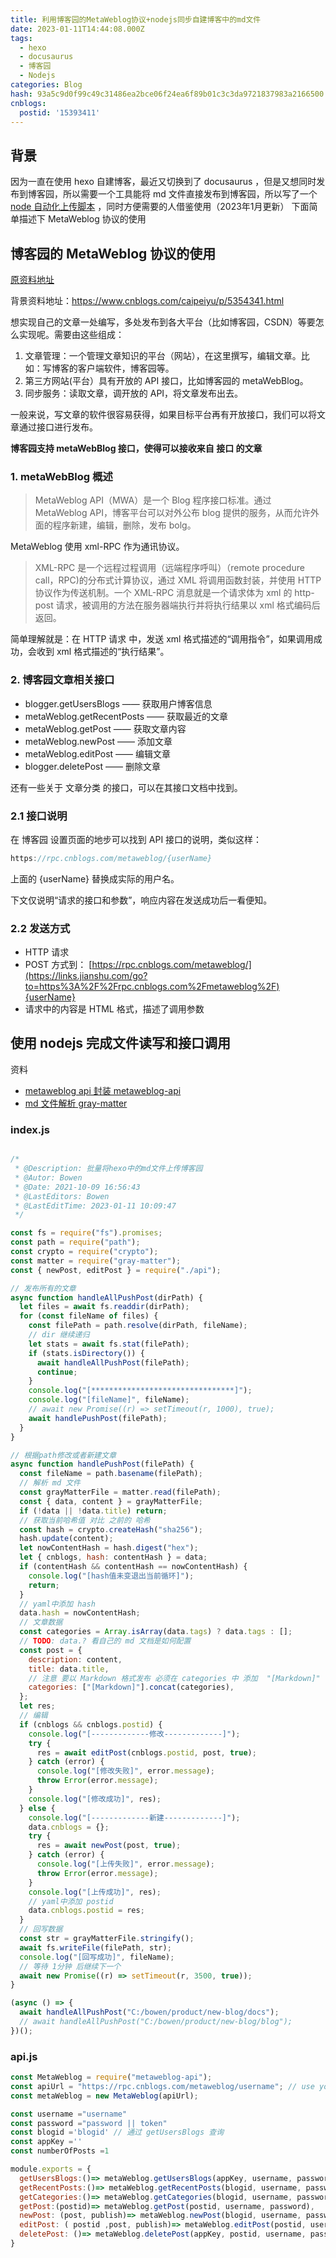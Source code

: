 ```yaml
---
title: 利用博客园的MetaWeblog协议+nodejs同步自建博客中的md文件
date: 2023-01-11T14:44:08.000Z
tags:
  - hexo
  - docusaurus
  - 博客园
  - Nodejs
categories: Blog
hash: 93a5c9d0f99c49c31486ea2bce06f24ea6f89b01c3c3da9721837983a2166500
cnblogs:
  postid: '15393411'
---
```

## 背景

因为一直在使用 hexo 自建博客，最近又切换到了 docusaurus ，但是又想同时发布到博客园，所以需要一个工具能将 md 文件直接发布到博客园，所以写了一个 [node 自动化上传脚本](https://github.com/bitbw/node-utils/blob/master/src/blog/postBlog.js) ，同时方便需要的人借鉴使用（2023年1月更新）
下面简单描述下  MetaWeblog 协议的使用  

## 博客园的 MetaWeblog 协议的使用

[原资料地址](https://cloud.tencent.com/developer/article/1608220?from=14588)

背景资料地址：<https://www.cnblogs.com/caipeiyu/p/5354341.html>

想实现自己的文章一处编写，多处发布到各大平台（比如博客园，CSDN）等要怎么实现呢。需要由这些组成：

1. 文章管理：一个管理文章知识的平台（网站），在这里撰写，编辑文章。比如：写博客的客户端软件，博客园等。
2. 第三方网站(平台）具有开放的 API 接口，比如博客园的 metaWebBlog。
3. 同步服务：读取文章，调开放的 API，将文章发布出去。

一般来说，写文章的软件很容易获得，如果目标平台再有开放接口，我们可以将文章通过接口进行发布。

**博客园支持 metaWebBlog 接口，使得可以接收来自 接口 的文章**

### 1. metaWebBlog 概述

> MetaWeblog API（MWA）是一个 Blog 程序接口标准。通过 MetaWeblog API，博客平台可以对外公布 blog 提供的服务，从而允许外面的程序新建，编辑，删除，发布 bolg。

MetaWeblog 使用 xml-RPC 作为通讯协议。

> XML-RPC 是一个远程过程调用（远端程序呼叫）（remote procedure call，RPC)的分布式计算协议，通过 XML 将调用函数封装，并使用 HTTP 协议作为传送机制。一个 XML-RPC 消息就是一个请求体为 xml 的 http-post 请求，被调用的方法在服务器端执行并将执行结果以 xml 格式编码后返回。

简单理解就是：在 HTTP 请求 中，发送 xml 格式描述的“调用指令”，如果调用成功，会收到 xml 格式描述的“执行结果”。

### 2. 博客园文章相关接口

- blogger.getUsersBlogs —— 获取用户博客信息
- metaWeblog.getRecentPosts —— 获取最近的文章
- metaWeblog.getPost —— 获取文章内容
- metaWeblog.newPost —— 添加文章
- metaWeblog.editPost —— 编辑文章
- blogger.deletePost —— 删除文章

还有一些关于 文章分类 的接口，可以在其接口文档中找到。

### 2.1 接口说明

在 博客园 设置页面的地步可以找到 API 接口的说明，类似这样：

```javascript
https://rpc.cnblogs.com/metaweblog/{userName}
```

上面的 {userName} 替换成实际的用户名。

下文仅说明“请求的接口和参数”，响应内容在发送成功后一看便知。

### 2.2 发送方式

- HTTP 请求
- POST 方式到： [https://rpc.cnblogs.com/metaweblog/](https://links.jianshu.com/go?to=https%3A%2F%2Frpc.cnblogs.com%2Fmetaweblog%2F){userName}
- 请求中的内容是 HTML 格式，描述了调用参数

## 使用 nodejs 完成文件读写和接口调用

资料

- [metaweblog api 封装 metaweblog-api](https://github.com/uhavemyword/metaweblog-api)
- [md 文件解析 gray-matter](https://www.npmjs.com/package/gray-matter#returned-object)

### index.js

```js

/*
 * @Description: 批量将hexo中的md文件上传博客园
 * @Autor: Bowen
 * @Date: 2021-10-09 16:56:43
 * @LastEditors: Bowen
 * @LastEditTime: 2023-01-11 10:09:47
 */

const fs = require("fs").promises;
const path = require("path");
const crypto = require("crypto");
const matter = require("gray-matter");
const { newPost, editPost } = require("./api");

// 发布所有的文章
async function handleAllPushPost(dirPath) {
  let files = await fs.readdir(dirPath);
  for (const fileName of files) {
    const filePath = path.resolve(dirPath, fileName);
    // dir 继续递归
    let stats = await fs.stat(filePath);
    if (stats.isDirectory()) {
      await handleAllPushPost(filePath);
      continue;
    }
    console.log("[********************************]");
    console.log("[fileName]", fileName);
    // await new Promise((r) => setTimeout(r, 1000), true);
    await handlePushPost(filePath);
  }
}

// 根据path修改或者新建文章
async function handlePushPost(filePath) {
  const fileName = path.basename(filePath);
  // 解析 md 文件
  const grayMatterFile = matter.read(filePath);
  const { data, content } = grayMatterFile;
  if (!data || !data.title) return;
  // 获取当前哈希值 对比 之前的 哈希
  const hash = crypto.createHash("sha256");
  hash.update(content);
  let nowContentHash = hash.digest("hex");
  let { cnblogs, hash: contentHash } = data;
  if (contentHash && contentHash == nowContentHash) {
    console.log("[hash值未变退出当前循环]");
    return;
  }
  // yaml中添加 hash
  data.hash = nowContentHash;
  // 文章数据
  const categories = Array.isArray(data.tags) ? data.tags : [];
  // TODO: data.? 看自己的 md 文档是如何配置
  const post = {
    description: content,
    title: data.title,
    // 注意 要以 Markdown 格式发布 必须在 categories 中 添加  "[Markdown]"
    categories: ["[Markdown]"].concat(categories),
  };
  let res;
  // 编辑
  if (cnblogs && cnblogs.postid) {
    console.log("[-------------修改-------------]");
    try {
      res = await editPost(cnblogs.postid, post, true);
    } catch (error) {
      console.log("[修改失败]", error.message);
      throw Error(error.message);
    }
    console.log("[修改成功]", res);
  } else {
    console.log("[-------------新建-------------]");
    data.cnblogs = {};
    try {
      res = await newPost(post, true);
    } catch (error) {
      console.log("[上传失败]", error.message);
      throw Error(error.message);
    }
    console.log("[上传成功]", res);
    // yaml中添加 postid
    data.cnblogs.postid = res;
  }
  // 回写数据
  const str = grayMatterFile.stringify();
  await fs.writeFile(filePath, str);
  console.log("[回写成功]", fileName);
  // 等待 1分钟 后继续下一个
  await new Promise((r) => setTimeout(r, 3500, true));
}

(async () => {
  await handleAllPushPost("C:/bowen/product/new-blog/docs");
  // await handleAllPushPost("C:/bowen/product/new-blog/blog");
})();


```

### api.js

```js
const MetaWeblog = require("metaweblog-api");
const apiUrl = "https://rpc.cnblogs.com/metaweblog/username"; // use your blog API instead
const metaWeblog = new MetaWeblog(apiUrl);

const username ="username"
const password ="password || token"
const blogid ='blogid' // 通过 getUsersBlogs 查询
const appKey =''
const numberOfPosts =1

module.exports = {
  getUsersBlogs:()=> metaWeblog.getUsersBlogs(appKey, username, password),
  getRecentPosts:()=> metaWeblog.getRecentPosts(blogid, username, password, numberOfPosts),
  getCategories:()=> metaWeblog.getCategories(blogid, username, password),
  getPost:(postid)=> metaWeblog.getPost(postid, username, password),
  newPost: (post, publish)=> metaWeblog.newPost(blogid, username, password, post, publish),
  editPost: ( postid ,post, publish)=> metaWeblog.editPost(postid, username, password, post, publish),
  deletePost: ()=> metaWeblog.deletePost(appKey, postid, username, password, publish),
}
```
